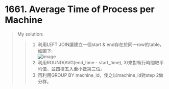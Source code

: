 # 1661. Average Time of Process per Machine
> My solution: 
>> 1. 利用LEFT JOIN讓建立一個start & end存在於同一row的table，如圖下:  
>> ![image]()
>> 2. 利用ROUND(AVG(end_time - start_time), 3)來對執行時間取平均值，並四捨五入至小數第三位。  
>> 3. 再利用GROUP BY machine_id，使之以machine_id對step 2做分群。
